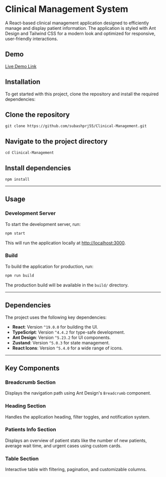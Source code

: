 # Clinical Management System

A React-based clinical management application designed to efficiently manage and display patient information. The application is styled with Ant Design and Tailwind CSS for a modern look and optimized for responsive, user-friendly interactions.

## Demo

[Live Demo Link](https://clinical-management-amber.vercel.app) 


## Installation

To get started with this project, clone the repository and install the required dependencies:

## Clone the repository
` git clone https://github.com/subashprj55/Clinical-Management.git `

## Navigate to the project directory
`cd Clinical-Management`

## Install dependencies
`npm install`

---


## Usage

### Development Server

To start the development server, run:

```bash
npm start
```

This will run the application locally at [http://localhost:3000](http://localhost:3000).

### Build

To build the application for production, run:

```bash
npm run build
```

The production build will be available in the `build/` directory.


---

## Dependencies

The project uses the following key dependencies:

- **React**: Version `^19.0.0` for building the UI.
- **TypeScript**: Version `^4.4.2` for type-safe development.
- **Ant Design**: Version `^5.23.2` for UI components.
- **Zustand**: Version `^5.0.3` for state management.
- **React Icons**: Version `^5.4.0` for a wide range of icons.


---

## Key Components

### Breadcrumb Section
Displays the navigation path using Ant Design's `Breadcrumb` component.

### Heading Section
Handles the application heading, filter toggles, and notification system.

### Patients Info Section
Displays an overview of patient stats like the number of new patients, average wait time, and urgent cases using custom cards.

### Table Section
Interactive table with filtering, pagination, and customizable columns.

